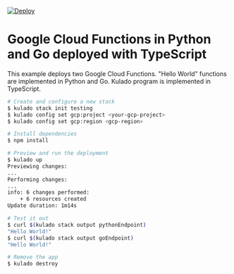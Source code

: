 [![Deploy](https://get.kulado.com/new/button.svg)](https://app.kulado.com/new)

# Google Cloud Functions in Python and Go deployed with TypeScript

This example deploys two Google Cloud Functions. "Hello World" functions are implemented in Python and Go. Kulado program is implemented in TypeScript.

```bash
# Create and configure a new stack
$ kulado stack init testing
$ kulado config set gcp:project <your-gcp-project>
$ kulado config set gcp:region <gcp-region>

# Install dependencies
$ npm install

# Preview and run the deployment
$ kulado up
Previewing changes:
...
Performing changes:
...
info: 6 changes performed:
    + 6 resources created
Update duration: 1m14s

# Test it out
$ curl $(kulado stack output pythonEndpoint)
"Hello World!"
$ curl $(kulado stack output goEndpoint)
"Hello World!"

# Remove the app
$ kulado destroy
```
